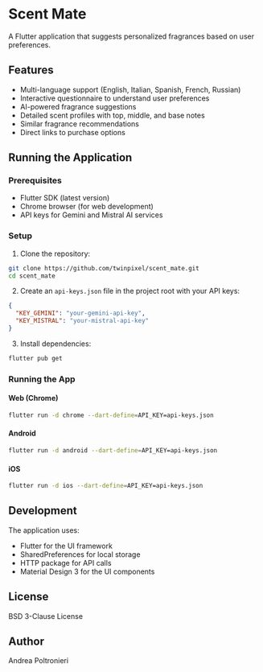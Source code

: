 # Scent Mate

A Flutter application that suggests personalized fragrances based on user preferences.

## Features

- Multi-language support (English, Italian, Spanish, French, Russian)
- Interactive questionnaire to understand user preferences
- AI-powered fragrance suggestions
- Detailed scent profiles with top, middle, and base notes
- Similar fragrance recommendations
- Direct links to purchase options

## Running the Application

### Prerequisites

- Flutter SDK (latest version)
- Chrome browser (for web development)
- API keys for Gemini and Mistral AI services

### Setup

1. Clone the repository:
```bash
git clone https://github.com/twinpixel/scent_mate.git
cd scent_mate
```

2. Create an `api-keys.json` file in the project root with your API keys:
```json
{
  "KEY_GEMINI": "your-gemini-api-key",
  "KEY_MISTRAL": "your-mistral-api-key"
}
```

3. Install dependencies:
```bash
flutter pub get
```

### Running the App

#### Web (Chrome)
```bash
flutter run -d chrome --dart-define=API_KEY=api-keys.json
```

#### Android
```bash
flutter run -d android --dart-define=API_KEY=api-keys.json
```

#### iOS
```bash
flutter run -d ios --dart-define=API_KEY=api-keys.json
```

## Development

The application uses:
- Flutter for the UI framework
- SharedPreferences for local storage
- HTTP package for API calls
- Material Design 3 for the UI components

## License

BSD 3-Clause License

## Author

Andrea Poltronieri